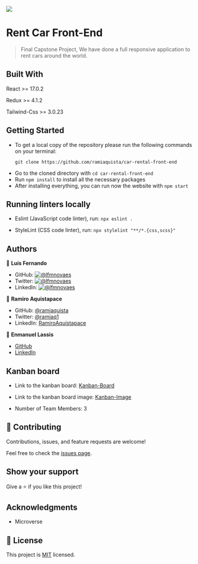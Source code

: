![](https://img.shields.io/badge/Microverse-blueviolet)

# Rent Car Front-End

> Final Capstone Project, We have done a full responsive application to rent cars around the world.

## Built With

React >= 17.0.2

Redux >= 4.1.2

Tailwind-Css >= 3.0.23

## Getting Started

- To get a local copy of the repository please run the following commands on your terminal:
   ```
   git clone https://github.com/ramiaquista/car-rental-front-end
   ```
- Go to the cloned directory with `cd car-rental-front-end`
- Run `npm install` to install all the necessary packages
- After installing everything, you can run now the website with `npm start`

## Running linters locally
   
- Eslint (JavaScript code linter), run: `npx eslint .`

- StyleLint (CSS code linter), run: `npx stylelint "**/*.{css,scss}"`

## Authors

👤 **Luís Fernando**

- GitHub: [![@lfmnovaes](https://img.shields.io/github/followers/lfmnovaes?color=lightgray&style=plastic&labelColor=blue)](https://github.com/lfmnovaes)
- Twitter: [![@lfmnovaes](https://img.shields.io/twitter/follow/lfmnovaes?style=plastic&labelColor=blue)](https://www.twitter.com/lfmnovaes/)
- LinkedIn: [![@lfmnovaes](https://img.shields.io/badge/LinkedIn-blue?style=plastic&logo=linkedin)](https://www.linkedin.com/in/lfmnovaes/)

👤 **Ramiro Aquistapace**

- GitHub: [@ramiaquista](https://github.com/ramiaquista)
- Twitter: [@ramiaq1](https://twitter.com/ramiaq1)
- LinkedIn: [RamiroAquistapace](https://www.linkedin.com/in/ramiro-aquistapace-32b61b204/)

👤 **Enmanuel Lassis**

- [GitHub](https://github.com/elassis)
- [LinkedIn](https://linkedin.com/in/enmanuel-lassis-peña)

## Kanban board

- Link to the kanban board: [Kanban-Board](https://github.com/lfmnovaes/car-rental-back-end/projects/1)

- Link to the kanban board image: [Kanban-Image](https://user-images.githubusercontent.com/61469201/154359272-8ebc368b-dcb9-403c-93df-e5a7b50b8ba7.png)

- Number of Team Members: 3
## 🤝 Contributing

Contributions, issues, and feature requests are welcome!

Feel free to check the [issues page](../../issues/).

## Show your support

Give a ⭐️ if you like this project!

## Acknowledgments

- Microverse

## 📝 License

This project is [MIT](./LICENSE) licensed.
